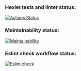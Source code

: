 ### Hexlet tests and linter status:
[![Actions Status](https://github.com/STalalaev/frontend-project-lvl1/workflows/hexlet-check/badge.svg)](https://github.com/STalalaev/frontend-project-lvl1/actions)

### Maintainability status:
[![Maintainability](https://api.codeclimate.com/v1/badges/a99a88d28ad37a79dbf6/maintainability)](https://codeclimate.com/github/codeclimate/codeclimate/maintainability)

### Eslint check workflow status:
[![Eslint check](https://github.com/STalalaev/frontend-project-lvl1/actions/workflows/github-actions.yml/badge.svg)](https://github.com/STalalaev/frontend-project-lvl1/actions/workflows/github-actions.yml)